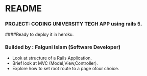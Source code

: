# README

### PROJECT: CODING UNIVERSITY TECH APP using rails 5.

####Ready to deploy it in heroku.

### Builded by : Falguni Islam (Software Developer)


*  Look at structure of a Rails Application.
*  Brief look at MVC (Model,View,Controller).
* Explore how to set root route to a page ofour choice.
